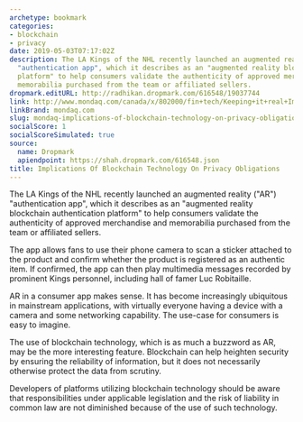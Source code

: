 ```yaml
---
archetype: bookmark
categories:
- blockchain
- privacy
date: 2019-05-03T07:17:02Z
description: The LA Kings of the NHL recently launched an augmented reality ("AR")
  "authentication app", which it describes as an "augmented reality blockchain authentication
  platform" to help consumers validate the authenticity of approved merchandise and
  memorabilia purchased from the team or affiliated sellers.
dropmark.editURL: http://radhikan.dropmark.com/616548/19037744
link: http://www.mondaq.com/canada/x/802000/fin+tech/Keeping+it+real+Implications+of+blockchain+technology+on+privacy+obligations
linkBrand: mondaq.com
slug: mondaq-implications-of-blockchain-technology-on-privacy-obligations
socialScore: 1
socialScoreSimulated: true
source:
  name: Dropmark
  apiendpoint: https://shah.dropmark.com/616548.json
title: Implications Of Blockchain Technology On Privacy Obligations
---
```

The LA Kings of the NHL recently launched an augmented reality ("AR") "authentication app", which it describes as an "augmented reality blockchain authentication platform" to help consumers validate the authenticity of approved merchandise and memorabilia purchased from the team or affiliated sellers.

The app allows fans to use their phone camera to scan a sticker attached to the product and confirm whether the product is registered as an authentic item. If confirmed, the app can then play multimedia messages recorded by prominent Kings personnel, including hall of famer Luc Robitaille.

AR in a consumer app makes sense. It has become increasingly ubiquitous in mainstream applications, with virtually everyone having a device with a camera and some networking capability. The use-case for consumers is easy to imagine.

The use of blockchain technology, which is as much a buzzword as AR, may be the more interesting feature. Blockchain can help heighten security by ensuring the reliability of information, but it does not necessarily otherwise protect the data from scrutiny.

Developers of platforms utilizing blockchain technology should be aware that responsibilities under applicable legislation and the risk of liability in common law are not diminished because of the use of such technology.

